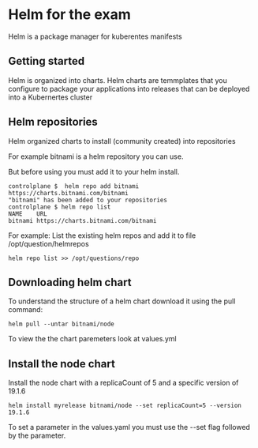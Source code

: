 # Helm for the exam

Helm is a package manager for kuberentes manifests 

## Getting started

Helm is organized into charts. Helm charts are temmplates that you configure to package
your applications into releases that can be deployed into a Kubernertes cluster

## Helm repositories

Helm organized charts to install (community created) into repositories

For example bitnami is a helm repository you can use. 

But before using you must add it to your helm install.

```
controlplane $  helm repo add bitnami https://charts.bitnami.com/bitnami
"bitnami" has been added to your repositories
controlplane $ helm repo list
NAME    URL                               
bitnami https://charts.bitnami.com/bitnami
```

For example:
List the existing helm repos and add it to file /opt/question/helmrepos

```
helm repo list >> /opt/questions/repo
```
## Downloading helm chart

To understand the structure of a helm chart download it using the pull command:

```
helm pull --untar bitnami/node 
```

To view the the chart paremeters look at values.yml

## Install the node chart 

Install the node chart with a replicaCount of 5 and a specific version of 19.1.6 

```
helm install myrelease bitnami/node --set replicaCount=5 --version 19.1.6
```
To set a parameter in the values.yaml you must use the --set flag followed by the parameter.
